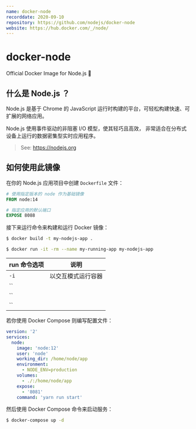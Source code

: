 ```yaml
---
name: docker-node
recorddate: 2020-09-10
repository: https://github.com/nodejs/docker-node
website: https://hub.docker.com/_/node/
---
```


# docker-node

Official Docker Image for Node.js 🐳

## 什么是 Node.js ？

Node.js 是基于 Chrome 的 JavaScript 运行时构建的平台，可轻松构建快速、可扩展的网络应用。

Node.js 使用事件驱动的非阻塞 I/O 模型，使其轻巧且高效，
非常适合在分布式设备上运行的数据密集型实时应用程序。

> See: <https://nodejs.org>

## 如何使用此镜像

在你的 Node.js 应用项目中创建 `Dockerfile` 文件：

```dockerfile
# 使用指定版本的 node 作为基础镜像
FROM node:14

# 指定应用的默认端口
EXPOSE 8088
```

接下来运行命令来构建和运行 Docker 镜像：

```sh
$ docker build -t my-nodejs-app .

$ docker run -it -rm --name my-running-app my-nodejs-app
```

| run 命令选项 | 说明               |
| ------------ | ------------------ |
| `-i`         | 以交互模式运行容器 |
| ``           |
| ``           |
| ``           |

若你使用 Docker Compose 则编写配置文件：

```yml
version: '2'
services:
  node:
    image: 'node:12'
    user: 'node'
    working_dir: /home/node/app
    environment:
      - NODE_ENV=production
    volumes:
      - ./:/home/node/app
    expose:
      - '8081'
    command: 'yarn run start'
```

然后使用 Docker Compose 命令来启动服务：

```sh
$ docker-compose up -d
```
